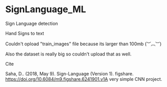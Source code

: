 # SignLanguage_ML

Sign Language detection

Hand Signs to text

Couldn't opload "train_images" file because its larger than 100mb (︶︹︺)

Also the dataset is really big so couldn't upload that as well.

Cite

Saha, D.. (2018, May 9). Sign-Language (Version 1). figshare. https://doi.org/10.6084/m9.figshare.6241901.v1A very simple CNN project.
